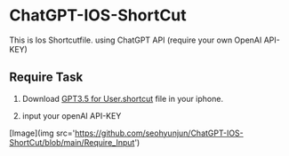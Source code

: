 # ChatGPT-IOS-ShortCut
This is Ios Shortcutfile. using ChatGPT API (require your own OpenAI API-KEY)


## Require Task

1. Download [GPT3.5 for User.shortcut]() file in your iphone.

2. input your openAI API-KEY

[Image](img src='https://github.com/seohyunjun/ChatGPT-IOS-ShortCut/blob/main/Require_Input')
